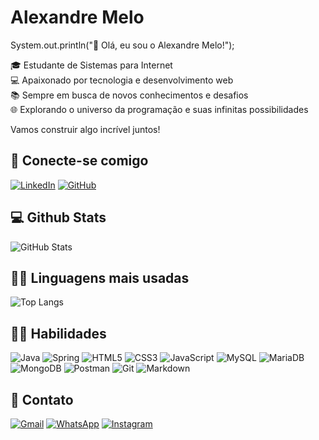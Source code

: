 # Alexandre Melo

System.out.println("👋 Olá, eu sou o Alexandre Melo!");

🎓 Estudante de Sistemas para Internet <br>
💻 Apaixonado por tecnologia e desenvolvimento web <br>
📚 Sempre em busca de novos conhecimentos e desafios <br>
🌐 Explorando o universo da programação e suas infinitas possibilidades <br>

Vamos construir algo incrível juntos!

## 🔗 Conecte-se comigo

[![LinkedIn](https://img.shields.io/badge/LinkedIn-000?style=for-the-badge&logo=linkedin&logoColor=white)](https://www.linkedin.com/in/alexandre-melo-1b9118214/)
[![GitHub](https://img.shields.io/badge/GitHub-000?style=for-the-badge&logo=github&logoColor=white)](https://github.com/AlexandreBMelo)

## 💻 Github Stats

![GitHub Stats](https://github-readme-stats.vercel.app/api?username=AlexandreBMelo&locale=pt-br&bg_color=000&title_color=FFF&text_color=FFF&show_icons=true&icon_color=FFF)

## 👨‍💻 Linguagens mais usadas 

![Top Langs](https://github-readme-stats-git-masterrstaa-rickstaa.vercel.app/api/top-langs/?username=AlexandreBMelo&bg_color=000&border_color=30A3DC&title_color=E94D5F&text_color=FFF)


## 🤹‍♂️ Habilidades 
![Java](https://img.shields.io/badge/java-000.svg?style=for-the-badge&logo=openjdk&logoColor=white)
![Spring](https://img.shields.io/badge/spring-000.svg?style=for-the-badge&logo=spring&logoColor=white)
![HTML5](https://img.shields.io/badge/HTML5-000?style=for-the-badge&logo=html5&logoColor=FFF)
![CSS3](https://img.shields.io/badge/CSS3-000?style=for-the-badge&logo=css3&logoColor=white)
![JavaScript](https://img.shields.io/badge/JavaScript-000?style=for-the-badge&logo=javascript&logoColor=white)
![MySQL](https://img.shields.io/badge/MySQL-00000F?style=for-the-badge&logo=mysql&logoColor=white)
![MariaDB](https://img.shields.io/badge/MariaDB-000?style=for-the-badge&logo=mariadb&logoColor=white)
![MongoDB](https://img.shields.io/badge/MongoDB-000.svg?style=for-the-badge&logo=mongodb&logoColor=white)
![Postman](https://img.shields.io/badge/Postman-000.svg?style=for-the-badge&logo=Postman&logoColor=white)
![Git](https://img.shields.io/badge/GIT-000?style=for-the-badge&logo=git&logoColor=white)
![Markdown](https://img.shields.io/badge/Markdown-FFF?style=for-the-badge&logo=markdown&color=000)
## 📲 Contato

[![Gmail](https://img.shields.io/badge/Gmail-000?style=for-the-badge&logo=gmail&logoColor=white)](mailto:contato.alexandrebmelo@gmail.com)
[![WhatsApp](https://img.shields.io/badge/WhatsApp-000?style=for-the-badge&logo=whatsapp&logoColor=white)](https://wa.me/5575981649727)
[![Instagram](https://img.shields.io/badge/-Instagram-000?style=for-the-badge&logo=instagram&logoColor=white)](https://www.instagram.com/alx.mlo/)

              



